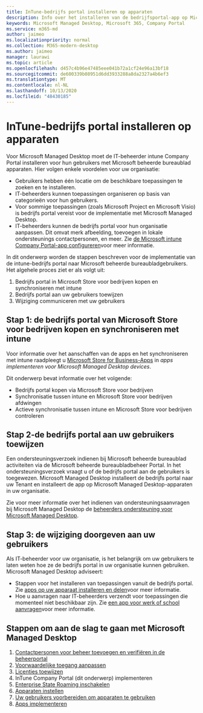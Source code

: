 ```yaml
---
title: InTune-bedrijfs portal installeren op apparaten
description: Info over het installeren van de bedrijfsportal-app op Microsoft beheerde bureaublad apparaten
keywords: Microsoft Managed Desktop, Microsoft 365, Company Portal
ms.service: m365-md
author: jaimeo
ms.localizationpriority: normal
ms.collection: M365-modern-desktop
ms.author: jaimeo
manager: laurawi
ms.topic: article
ms.openlocfilehash: d457c4b96e47485eee041b72a1cf24e96a13bf18
ms.sourcegitcommit: de600339b08951d6dd3933288a8da2327a4b6ef3
ms.translationtype: MT
ms.contentlocale: nl-NL
ms.lasthandoff: 10/13/2020
ms.locfileid: "48430185"
---
```

# <a name="install-intune-company-portal-on-devices"></a>InTune-bedrijfs portal installeren op apparaten

Voor Microsoft Managed Desktop moet de IT-beheerder intune Company Portal installeren voor hun gebruikers met Microsoft beheerde bureaublad apparaten. Hier volgen enkele voordelen voor uw organisatie:
- Gebruikers hebben één locatie om de beschikbare toepassingen te zoeken en te installeren. 
- IT-beheerders kunnen toepassingen organiseren op basis van categorieën voor hun gebruikers.  
- Voor sommige toepassingen (zoals Microsoft Project en Microsoft Visio) is bedrijfs portal vereist voor de implementatie met Microsoft Managed Desktop.
- IT-beheerders kunnen de bedrijfs portal voor hun organisatie aanpassen. Dit omvat merk afbeelding, toevoegen in lokale ondersteunings contactpersonen, en meer. Zie [de Microsoft intune Company Portal-app configureren](https://docs.microsoft.com/intune/company-portal-app)voor meer informatie.   

In dit onderwerp worden de stappen beschreven voor de implementatie van de intune-bedrijfs portal naar Microsoft beheerde bureaubladgebruikers. Het algehele proces ziet er als volgt uit:
1. Bedrijfs portal in Microsoft Store voor bedrijven kopen en synchroniseren met intune
2. Bedrijfs portal aan uw gebruikers toewijzen
3. Wijziging communiceren met uw gebruikers

## <a name="step-1---purchase-company-portal-from-microsoft-store-for-business-and-sync-with-intune"></a>Stap 1: de bedrijfs portal van Microsoft Store voor bedrijven kopen en synchroniseren met intune
Voor informatie over het aanschaffen van de apps en het synchroniseren met intune raadpleegt u [Microsoft Store for Business-Apps](deploy-apps.md#msfb-apps) in *apps implementeren voor Microsoft Managed Desktop devices*.

Dit onderwerp bevat informatie over het volgende: 
- Bedrijfs portal kopen via Microsoft Store voor bedrijven 
- Synchronisatie tussen intune en Microsoft Store voor bedrijven afdwingen
- Actieve synchronisatie tussen intune en Microsoft Store voor bedrijven controleren 

## <a name="step-2---assign-company-portal-to-your-users"></a>Stap 2-de bedrijfs portal aan uw gebruikers toewijzen
Een ondersteuningsverzoek indienen bij Microsoft beheerde bureaublad activiteiten via de Microsoft beheerde bureaubladbeheer Portal. In het ondersteuningsverzoek vraagt u of de bedrijfs portal aan de gebruikers is toegewezen. Microsoft Managed Desktop installeert de bedrijfs portal naar uw Tenant en installeert de app op Microsoft Managed Desktop-apparaten in uw organisatie.

Zie voor meer informatie over het indienen van ondersteuningsaanvragen bij Microsoft Managed Desktop de [beheerders ondersteuning voor Microsoft Managed Desktop](../working-with-managed-desktop/admin-support.md).

## <a name="step-3---communicate-change-to-your-users"></a>Stap 3: de wijziging doorgeven aan uw gebruikers
Als IT-beheerder voor uw organisatie, is het belangrijk om uw gebruikers te laten weten hoe ze de bedrijfs portal in uw organisatie kunnen gebruiken. Microsoft Managed Desktop adviseert:
- Stappen voor het installeren van toepassingen vanuit de bedrijfs portal. Zie [apps op uw apparaat installeren en delen](https://docs.microsoft.com/intune-user-help/install-apps-cpapp-windows)voor meer informatie.
- Hoe u aanvragen naar IT-beheerders verzendt voor toepassingen die momenteel niet beschikbaar zijn. Zie [een app voor werk of school aanvragen](https://docs.microsoft.com/intune-user-help/install-apps-cpapp-windows#request-an-app-for-work-or-school)voor meer informatie.  

## <a name="steps-to-get-started-with-microsoft-managed-desktop"></a>Stappen om aan de slag te gaan met Microsoft Managed Desktop

1. [Contactpersonen voor beheer toevoegen en verifiëren in de beheerportal](add-admin-contacts.md)
2. [Voorwaardelijke toegang aanpassen](conditional-access.md)
3. [Licenties toewijzen](assign-licenses.md)
4. InTune Company Portal (dit onderwerp) implementeren
5. [Enterprise State Roaming inschakelen](enterprise-state-roaming.md)
6. [Apparaten instellen](set-up-devices.md)
7. [Uw gebruikers voorbereiden om apparaten te gebruiken](get-started-devices.md)
8. [Apps implementeren](deploy-apps.md)

